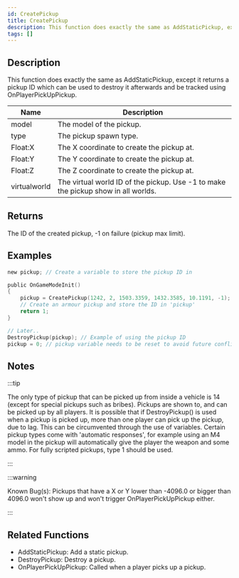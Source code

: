 ```yaml
---
id: CreatePickup
title: CreatePickup
description: This function does exactly the same as AddStaticPickup, except it returns a pickup ID which can be used to destroy it afterwards and be tracked using OnPlayerPickUpPickup.
tags: []
---
```


## Description

This function does exactly the same as AddStaticPickup, except it returns a pickup ID which can be used to destroy it afterwards and be tracked using OnPlayerPickUpPickup.

| Name         | Description                                                                       |
| ------------ | --------------------------------------------------------------------------------- |
| model        | The model of the pickup.                                                          |
| type         | The pickup spawn type.                                                            |
| Float:X      | The X coordinate to create the pickup at.                                         |
| Float:Y      | The Y coordinate to create the pickup at.                                         |
| Float:Z      | The Z coordinate to create the pickup at.                                         |
| virtualworld | The virtual world ID of the pickup. Use -1 to make the pickup show in all worlds. |

## Returns

The ID of the created pickup, -1 on failure (pickup max limit).

## Examples

```c
new pickup; // Create a variable to store the pickup ID in

public OnGameModeInit()
{
    pickup = CreatePickup(1242, 2, 1503.3359, 1432.3585, 10.1191, -1);
    // Create an armour pickup and store the ID in 'pickup'
    return 1;
}

// Later..
DestroyPickup(pickup); // Example of using the pickup ID
pickup = 0; // pickup variable needs to be reset to avoid future conflicts
```

## Notes

:::tip

The only type of pickup that can be picked up from inside a vehicle is 14 (except for special pickups such as bribes).
Pickups are shown to, and can be picked up by all players.
It is possible that if DestroyPickup() is used when a pickup is picked up, more than one player can pick up the pickup, due to lag. This can be circumvented through the use of variables.
Certain pickup types come with 'automatic responses', for example using an M4 model in the pickup will automatically give the player the weapon and some ammo. For fully scripted pickups, type 1 should be used.

:::

:::warning

Known Bug(s): Pickups that have a X or Y lower than -4096.0 or bigger than 4096.0 won't show up and won't trigger OnPlayerPickUpPickup either.

:::

## Related Functions

- AddStaticPickup: Add a static pickup.
- DestroyPickup: Destroy a pickup.
- OnPlayerPickUpPickup: Called when a player picks up a pickup.
